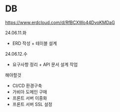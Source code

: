 # DB

https://www.erdcloud.com/d/RfBCXWo44DvoKMDaG

24.06.11.화
- ERD 작성 + 테이블 설계

24.06.12.수
- 요구사항 정리 + API 문서 설계 작업

해야할것
- CI/CD 환경구축
- 가비아 도메인 구매
- 프론트 서버 이중화
- 프론트 서버 SSL 설정
